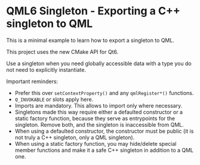 # QML6 Singleton - Exporting a C++ singleton to QML

This is a minimal example to learn how to export a singleton to QML.

This project uses the new CMake API for Qt6.

Use a singleton when you need globally accessible data with a type you do not need to explicitly instantiate.

Important reminders:

* Prefer this over `setContextProperty()` and any `qmlRegister*()` functions.
* `Q_INVOKABLE` or slots apply here.
* Imports are mandatory. This allows to import only where necessary.
* Singletons made this way require either a defaulted constructor or a static factory function, because they serve as entrypoints for the singleton. Remove both, and the singleton is inaccessible from QML.
* When using a defaulted constructor, the constructor must be public (it is not truly a C++ singleton, only a QML singleton).
* When using a static factory function, you may hide/delete special member functions and make it a safe C++ singleton in addition to a QML one.
